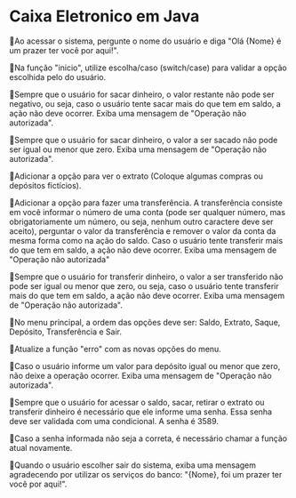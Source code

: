 # Caixa Eletronico em Java
🔹Ao acessar o sistema, pergunte o nome do usuário e diga "Olá {Nome} é um prazer ter você por aqui!".

🔹Na função "inicio", utilize escolha/caso (switch/case) para validar a opção escolhida pelo do usuário.

🔹Sempre que o usuário for sacar dinheiro, o valor restante não pode ser negativo, ou seja, caso o usuário tente sacar mais do que tem em saldo, a ação não deve ocorrer. Exiba uma mensagem de "Operação não autorizada".

🔹Sempre que o usuário for sacar dinheiro, o valor a ser sacado não pode ser igual ou menor que zero. Exiba uma mensagem de "Operação não autorizada".

🔹Adicionar a opção para ver o extrato (Coloque algumas compras ou depósitos fictícios).

🔹Adicionar a opção para fazer uma transferência. A transferência consiste em você informar o número de uma conta (pode ser qualquer número, mas obrigatoriamente um número, ou seja, nenhum outro caractere deve ser aceito), perguntar o valor da transferência e remover o valor da conta da mesma forma como na ação do saldo. Caso o usuário tente transferir mais do que tem em saldo, a ação não deve ocorrer. Exiba uma mensagem de "Operação não autorizada"

🔹Sempre que o usuário for transferir dinheiro, o valor a ser transferido não pode ser igual ou menor que zero, ou seja, caso o usuário tente transferir mais do que tem em saldo, a ação não deve ocorrer. Exiba uma mensagem de "Operação não autorizada".

🔹No menu principal, a ordem das opções deve ser: Saldo, Extrato, Saque, Depósito, Transferência e Sair.

🔹Atualize a função "erro" com as novas opções do menu.

🔹Caso o usuário informe um valor para depósito igual ou menor que zero, não deixe a operação ocorrer. Exiba uma mensagem de "Operação não autorizada".

🔹Sempre que o usuário for acessar o saldo, sacar, retirar o extrato ou transferir dinheiro é necessário que ele informe uma senha. Essa senha deve ser validada com uma condicional. A senha é 3589.

🔹Caso a senha informada não seja a correta, é necessário chamar a função atual novamente.

🔹Quando o usuário escolher sair do sistema, exiba uma mensagem agradecendo por utilizar os serviços do banco: "{Nome}, foi um prazer ter você por aqui!".
